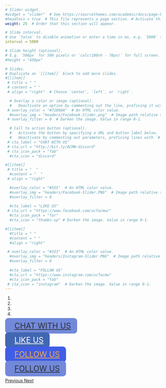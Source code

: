 ```yaml
---
# Slider widget.
#widget = "slider"  # See https://sourcethemes.com/academic/docs/page-builder/
#headless = true  # This file represents a page section. # Activate this widget? true/false
weight: 25  # Order that this section will appear.

# Slide interval.
# Use `false` to disable animation or enter a time in ms, e.g. `5000` (5s).
interval = 5000

# Slide height (optional).
# E.g. `500px` for 500 pixels or `calc(100vh - 70px)` for full screen.
#height = "450px"

# Slides.
# Duplicate an `[[item]]` block to add more slides.
#[[item]]
 # title = " "
 # content = " "
 # align = "right"  # Choose `center`, `left`, or `right`.

  # Overlay a color or image (optional).
  #   Deactivate an option by commenting out the line, prefixing it with `#`.
 # overlay_color = "#7289DA"  # An HTML color value.
  #overlay_img = "headers/Facebook-Slider.png"  # Image path relative to your `static/img/` folder.
 # overlay_filter = 0  # Darken the image. Value in range 0-1.

  # Call to action button (optional).
  #   Activate the button by specifying a URL and button label below.
  #   Deactivate by commenting out parameters, prefixing lines with `#`.
 # cta_label = "CHAT WITH US"
 # cta_url = "http://bit.ly/ACMW-discord"
 # cta_icon_pack = "fab"
  #cta_icon = "discord"

#[[item]]
 # title = "  "
  #content = "  "
 # align = "right"

  #overlay_color = "#555"  # An HTML color value.
  #overlay_img = "headers/Facebook-Slider.PNG"  # Image path relative to your `static/img/` folder.
  #overlay_filter = 0 
  
  #cta_label = "LIKE US"
 # cta_url = "https://www.facebook.com/ucfacmw/"
  #cta_icon_pack = "far"
  #cta_icon = "thumbs-up" # Darken the image. Value in range 0-1.

#[[item]]
  #title = " "
  #content = " "
  #align = "right"

 # overlay_color = "#333"  # An HTML color value.
  #overlay_img = "headers/Instagram-Slider.PNG"  # Image path relative to your `static/img/` folder.
  #overlay_filter = 0
  
  #cta_label = "FOLLOW US"
  #cta_url = "https://www.instagram.com/ucfacmw"
  #cta_icon_pack = "fab"
 # cta_icon = "instagram"  # Darken the image. Value in range 0-1.
---
```

<html>

<head>
    <meta name="viewport" content="width=device-width, initial-scale=1, maximum-scale=1, user-scalable=no">
    <style type="text/css">
        html,
        body { 
            height: 450px; 
        } 
        .mid-right { 
            top: 50%; 
            right: 10%; 
            transform: translateY(-50%);
        } 
        .btn-xl {
            padding: 10px 20px;
            font-size: 25px;
            border-radius: 10px;
            width:100%;
        }
        .btn-groupme {
            color: #2C2F33;
            background-color: #7289DA;
            border-color: #7289DA;
        }
        .btn-groupme:hover {
            color: #7289DA;
            background-color: #fff;
        }
        .btn-facebook{
            color: #FFFFFF;
            background-color: #4267B2;
            border-color: #4267B2;
        }
        .btn-facebook:hover {
            color: #4267B2;
            background-color: #FFFFFF;
        }
        .btn-instagram {
            color: #FCAF45;
            background-color: #405DE6;
            /* border-color: #405DE6; */
        }
        .btn-instagram:hover {
            color: #C13584;
            background-color: #FFDC80;
        }
        .btn-twitter {
            color: #2C2F33;
            background-color: #7289DA;
            border-color: #7289DA;
        }
        .btn-twitter:hover {
            color: #99AAB5;
            background-color: #2C2F33;
        }
         .carousel-control-next-icon,
        .carousel-control-prev-icon {
        color: #000000;
        font-size: 20px;
        } 
    </style>
</head>

<body>
<div id="social-media" class="carousel slide" data-ride="carousel">
  <ol class="carousel-indicators">
    <li data-target="#social-media" data-slide-to="0" class="active"></li>
    <li data-target="#social-media" data-slide-to="1"></li>
    <li data-target="#social-media" data-slide-to="2"></li>
    <li data-target="#social-media" data-slide-to="3"></li>
  </ol>
  <div class="carousel-inner">
    <div class="carousel-item active">
      <img src="https://ucfacmw.org/img/headers/Discord-Slider.png" class="d-block w-100">
        <div class="position-absolute mid-right">
            <a class="btn btn-groupme btn-xl" href="https://groupme.com/join_group/37666615/9he6ev" target="blank" role="button">
            <i class="fab fa-discord" style="padding-right: 10px;"></i>  CHAT WITH US</a>
        </div> 
    </div>
    <div class="carousel-item">
      <img src="https://ucfacmw.org/img/headers/Facebook-Slider.PNG" class="d-block w-100">
      <div class="position-absolute mid-right">
            <a class="btn btn-facebook btn-xl" href="https://www.facebook.com/habitatucf/" target="blank" role="button">
            <i class="far fa-thumbs-up" style="padding-right: 10px;"></i>  LIKE US</a>
        </div> 
    </div>
    <div class="carousel-item">
      <img src="https://ucfacmw.org/img/headers/Instagram-Slider.PNG" class="d-block w-100">
      <div class="position-absolute mid-right">
            <a class="btn btn-instagram btn-xl" href="https://www.instagram.com/habitatucf" target="blank" role="button">
            <i class="fab fa-instagram" style="padding-right: 10px;"></i>  FOLLOW US</a>
        </div> 
    <div class="carousel-item">
      <img src="https://ucfacmw.org/img/headers/Twitter-Slider.PNG" class="d-block w-100">
      <div class="position-absolute mid-right">
            <a class="btn btn-twitter btn-xl" href="https://www.twitter.com/habitatucf" target="blank" role="button">
            <i class="fab fa-twitter" style="padding-right: 10px;"></i>  FOLLOW US</a>
        </div> 
    </div>
  </div>
  <a class="carousel-control-prev" href="#social-media" role="button" data-slide="prev">
    <span class="carousel-control-prev-icon" aria-hidden="true"></span>
    <span class="sr-only">Previous</span>
  </a>
  <a class="carousel-control-next" href="#social-media" role="button" data-slide="next">
    <span class="carousel-control-next-icon" aria-hidden="true"></span>
    <span class="sr-only">Next</span>
  </a>
</div>
</body> 
  
</html> 

